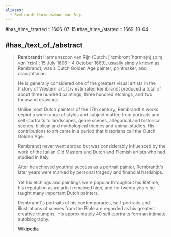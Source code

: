 ```yaml
---
aliases:
  - Rembrandt Harmenszoon van Rijn
---
```


#has_/time_/started :: 1606-07-15 
#has_/time_/started :: 1669-10-04 

## #has_/text_of_/abstract 

> **Rembrandt** Harmenszoon van Rijn (Dutch: [ˈrɛmbrɑnt ˈɦɑrmə(n)ˌsoːɱ vɑn ˈrɛin] ; 
> 15 July 1606 – 4 October 1669), usually simply known as Rembrandt, 
> was a Dutch Golden Age painter, printmaker, and draughtsman. 
> 
> He is generally considered one of the greatest visual artists in the history of Western art. 
> It is estimated Rembrandt produced a total of about three hundred paintings, 
> three hundred etchings, and two thousand drawings.
>
> Unlike most Dutch painters of the 17th century, 
> Rembrandt's works depict a wide range of styles and subject matter, 
> from portraits and self-portraits to landscapes, genre scenes, allegorical and historical scenes, 
> biblical and mythological themes and animal studies. 
> His contributions to art came in a period that historians call the Dutch Golden Age. 
>
> Rembrandt never went abroad but was considerably influenced by the work of the Italian Old Masters 
> and Dutch and Flemish artists who had studied in Italy.  
> 
> After he achieved youthful success as a portrait painter, 
> Rembrandt's later years were marked by personal tragedy and financial hardships. 
> 
> Yet his etchings and paintings were popular throughout his lifetime, 
> his reputation as an artist remained high, and for twenty years he taught many important Dutch painters. 
> 
> Rembrandt's portraits of his contemporaries, self-portraits 
> and illustrations of scenes from the Bible are regarded as his greatest creative triumphs. 
> His approximately 40 self-portraits form an intimate autobiography.
>
> [Wikipedia](https://en.wikipedia.org/wiki/Rembrandt)

